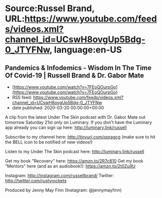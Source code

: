 # Source:Russel Brand, URL:https://www.youtube.com/feeds/videos.xml?channel_id=UCswH8ovgUp5Bdg-0_JTYFNw, language:en-US

## Pandemics & Infodemics - Wisdom In The Time Of Covid-19 | Russell Brand & Dr. Gabor Mate
 - [https://www.youtube.com/watch?v=7FEoQOurpGo](https://www.youtube.com/watch?v=7FEoQOurpGo)
 - RSS feed: https://www.youtube.com/feeds/videos.xml?channel_id=UCswH8ovgUp5Bdg-0_JTYFNw
 - date published: 2020-03-20 00:00:00+00:00

A clip from the latest Under The Skin podcast with Dr. Gabor Mate out tomorrow Saturday 21st only on Luminary. If you don't have the Luminary app already you can sign up here: http://luminary.link/russell

Subscribe to my channel here: http://tinyurl.com/opragcg
(make sure to hit the BELL icon to be notified of new videos!)

Listen to my Under The Skin podcast here: 
http://luminary.link/russell

Get my book "Recovery" here: https://amzn.to/2R7c810
Get my book "Mentors" here (and as an audiobook!): https://amzn.to/2t0Zu9U

Instagram: http://instagram.com/russellbrand/
Twitter: http://twitter.com/rustyrockets

Produced by Jenny May Finn (Instagram: @jennymayfinn)

